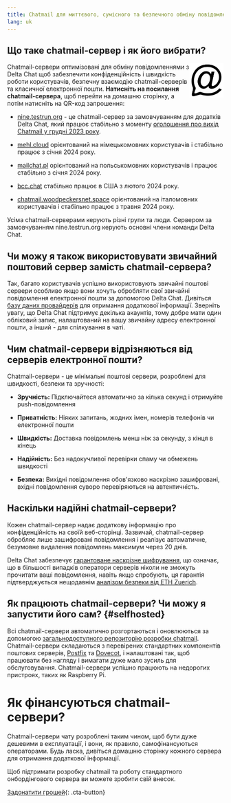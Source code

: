 ```yaml
---
title: Chatmail для миттєвого, сумісного та безпечного обміну повідомленнями
lang: uk
---
```



## Що таке chatmail-сервер і як його вибрати? 

<img alt="Chatmail logo" src="../assets/logos/chatmail.svg" width="80" style="float:right;" />

Chatmail-сервери оптимізовані для обміну повідомленнями з Delta Chat щоб забезпечити конфіденційність і швидкість роботи користувачів, безпечну взаємодію chatmail-серверів та класичної електронної пошти. **Натисніть на посилання chatmail-сервера**, щоб перейти на домашню сторінку, а потім натисніть на QR-код запрошення: 

- [nine.testrun.org](https://nine.testrun.org) - це chatmail-сервер за замовчуванням для додатків Delta Chat, який працює стабільно з моменту [оголошення про вихід Chatmail у грудні 2023 року](https://delta.chat/en/2023-12-13-chatmail).

- [mehl.cloud](https://mehl.cloud) орієнтований на німецькомовних користувачів і стабільно працює з січня 2024 року.

- [mailchat.pl](https://mailchat.pl) орієнтований на польськомовних користувачів і працює стабільно з січня 2024 року.

- [bcc.chat](https://bcc.chat) стабільно працює в США з лютого 2024 року.

- [chatmail.woodpeckersnet.space](https://chatmail.woodpeckersnest.space/) орієнтований на італомовних користувачів і стабільно працює з травня 2024 року. 

Усіма chatmail-серверами керують різні групи та люди. Сервером за замовчуванням nine.testrun.org керують основні члени команди Delta Chat.

## Чи можу я також використовувати звичайний поштовий сервер замість chatmail-сервера?

Так, багато користувачів успішно використовують звичайні поштові сервери особливо якщо вони хочуть обробляти свої звичайні повідомлення електронної пошти за допомогою Delta Chat. Дивіться [базу даних провайдерів](https://providers.delta.chat) для отримання додаткової інформації. Зверніть увагу, що Delta Chat підтримує декілька акаунтів, тому добре мати один обліковий запис, налаштований на вашу звичайну адресу електронної пошти, а інший - для спілкування в чаті.


## Чим chatmail-сервери відрізняються від серверів електронної пошти?

Chatmail-сервери - це мінімальні поштові сервери, розроблені для швидкості, безпеки та зручності:

- **Зручність:** Підключайтеся автоматично за кілька секунд і отримуйте push-повідомлення

- **Приватність:** Ніяких запитань, жодних імен, номерів телефонів чи електронної пошти

- **Швидкість:** Доставка повідомлень менш ніж за секунду, з кінця в кінець

- **Надійність:** Без надокучливої перевірки спаму чи обмежень швидкості

- **Безпека:** Вихідні повідомлення обов'язково наскрізно зашифровані, вхідні повідомлення суворо перевіряються на автентичність.


## Наскільки надійні chatmail-сервери?

Кожен chatmail-сервер надає додаткову інформацію про конфіденційність на своїй веб-сторінці. Зазвичай, chatmail-сервер обробляє лише зашифровані повідомлення і реалізує автоматичне, безумовне видалення повідомлень максимум через 20 днів.

Delta Chat забезпечує [гарантоване наскрізне шифрування](https://delta.chat/en/2023-11-23-jumbo-42), що означає, що в більшості випадків оператори серверів ніколи не зможуть прочитати ваші повідомлення, навіть якщо спробують, ця гарантія підтверджується нещодавнім [аналізом безпеки від ETH Zuerich](https://delta.chat/en/2024-03-25-crypto-analysis-securejoin).


## Як працюють chatmail-сервери? Чи можу я запустити його сам? {#selfhosted}

Всі chatmail-сервери автоматично розгортаються і оновлюються за допомогою [загальнодоступного репозиторію розробки chatmail](https://github.com/deltachat/chatmail). Chatmail-сервери складаються з перевірених стандартних компонентів поштових серверів, [Postfix](https://postfix.org) та [Dovecot](https://dovecot.org), і налаштовані так, щоб працювати без нагляду і вимагати дуже мало зусиль для обслуговування. Chatmail-сервери успішно працюють на недорогих пристроях, таких як Raspberry Pi.


# Як фінансуються chatmail-сервери?

Chatmail-сервери чату розроблені таким чином, щоб бути дуже дешевими в експлуатації, і вони, як правило, самофінансуються операторами. Будь ласка, дивіться домашню сторінку кожного сервера для отримання додаткової інформації.

Щоб підтримати розробку chatmail та роботу стандартного онбордінгового сервера ви можете зробити свій внесок.

[Задонатити грошей](donate){: .cta-button}
